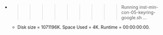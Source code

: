 * >>>>>>>>> Running inst-min-con-05-keyring-google.sh ...
  * Disk size = 1071196K. Space Used = 4K. Runtime = 00:00:00:00.
